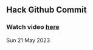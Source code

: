 
 ## Hack Github Commit 
 ### Watch video <a href="https://www.youtube.com">here</a> 
 Sun 21 May 2023 
